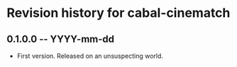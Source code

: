 # Revision history for cabal-cinematch

## 0.1.0.0 -- YYYY-mm-dd

* First version. Released on an unsuspecting world.
